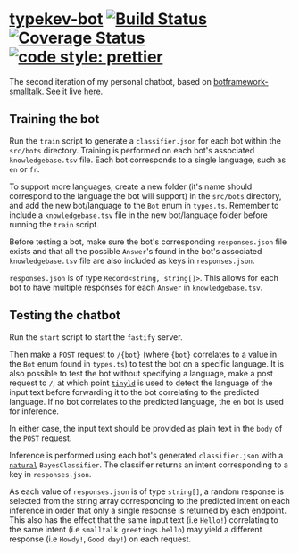 # [typekev-bot](https://typekev.com/) [![Build Status](https://travis-ci.com/typekev/typekev-bot.svg?branch=master)](https://travis-ci.org/typekev/typekev-bot) [![Coverage Status](https://coveralls.io/repos/github/typekev/typekev-bot/badge.svg?branch=master)](https://coveralls.io/github/typekev/typekev-bot?branch=master) [![code style: prettier](https://img.shields.io/badge/code_style-prettier-ff69b4.svg)](https://github.com/prettier/prettier)

The second iteration of my personal chatbot, based on [botframework-smalltalk](https://github.com/alyssaong1/botframework-smalltalk). See it live [here](https://typekev.com/).

## Training the bot

Run the `train` script to generate a `classifier.json` for each bot within the `src/bots` directory. Training is performed on each bot's associated `knowledgebase.tsv` file. Each bot corresponds to a single language, such as `en` or `fr`.

To support more languages, create a new folder (it's name should correspond to the language the bot will support) in the `src/bots` directory, and add the new bot/language to the `Bot` enum in `types.ts`. Remember to include a `knowledgebase.tsv` file in the new bot/language folder before running the `train` script.

Before testing a bot, make sure the bot's corresponding `responses.json` file exists and that all the possible `Answer`'s found in the bot's associated `knowledgebase.tsv` file are also included as keys in `responses.json`. 

`responses.json` is of type `Record<string, string[]>`. This allows for each bot to have multiple responses for each `Answer` in `knowledgebase.tsv`.

## Testing the chatbot

Run the `start` script to start the `fastify` server. 

Then make a `POST` request to `/{bot}` (where `{bot}` correlates to a value in the `Bot` enum found in `types.ts`) to test the bot on a specific language. It is also possible to test the bot without specifying a language, make a post request to `/`, at which point [`tinyld`](https://github.com/komodojp/tinyld) is used to detect the language of the input text before forwarding it to the bot correlating to the predicted language. If no bot correlates to the predicted language, the `en` bot is used for inference.

In either case, the input text should be provided as plain text in the `body` of the `POST` request.

Inference is performed using each bot's generated `classifier.json` with a [`natural`](https://github.com/NaturalNode/natural/) `BayesClassifier`. The classifier returns an intent corresponding to a key in `responses.json`. 

As each value of `responses.json` is of type `string[]`, a random response is selected from the string array corresponding to the predicted intent on each inference in order that only a single response is returned by each endpoint. This also has the effect that the same input text (i.e `Hello!`) correlating to the same intent (i.e `smalltalk.greetings.hello`) may yield a different response (i.e `Howdy!`, `Good day!`) on each request.